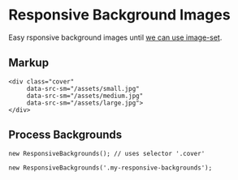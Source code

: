 # Responsive Background Images

Easy rsponsive background images until [we can use image-set](http://caniuse.com/#search=image-set).

## Markup

```
<div class="cover"
     data-src-sm="/assets/small.jpg" 
     data-src-sm="/assets/medium.jpg" 
     data-src-sm="/assets/large.jpg">
</div>
```


## Process Backgrounds

```
new ResponsiveBackgrounds(); // uses selector '.cover'
```
```
new ResponsiveBackgrounds('.my-responsive-backgrounds');

```

